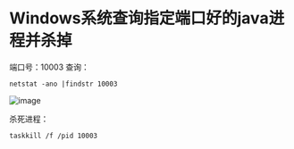 # Windows系统查询指定端口好的java进程并杀掉
端口号：10003
查询：
```
netstat -ano |findstr 10003
```
![image](https://user-images.githubusercontent.com/64882640/122852435-2f9cb200-d343-11eb-971b-05ebec6ec8a3.png)

杀死进程：
```
taskkill /f /pid 10003
```
